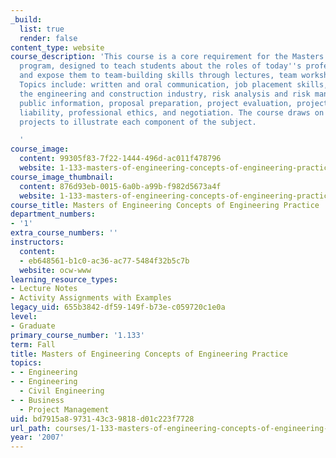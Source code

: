 ```yaml
---
_build:
  list: true
  render: false
content_type: website
course_description: 'This course is a core requirement for the Masters in Engineering
  program, designed to teach students about the roles of today''s professional engineer
  and expose them to team-building skills through lectures, team workshops, and seminars.
  Topics include: written and oral communication, job placement skills, trends in
  the engineering and construction industry, risk analysis and risk management, managing
  public information, proposal preparation, project evaluation, project management,
  liability, professional ethics, and negotiation. The course draws on relevant large-scale
  projects to illustrate each component of the subject.

  '
course_image:
  content: 99305f83-7f22-1444-496d-ac011f478796
  website: 1-133-masters-of-engineering-concepts-of-engineering-practice-fall-2007
course_image_thumbnail:
  content: 876d93eb-0015-6a0b-a99b-f982d5673a4f
  website: 1-133-masters-of-engineering-concepts-of-engineering-practice-fall-2007
course_title: Masters of Engineering Concepts of Engineering Practice
department_numbers:
- '1'
extra_course_numbers: ''
instructors:
  content:
  - eb648561-b1c0-ac36-ac77-5484f32b5c7b
  website: ocw-www
learning_resource_types:
- Lecture Notes
- Activity Assignments with Examples
legacy_uid: 655b3842-df59-149f-b73e-c059720c1e0a
level:
- Graduate
primary_course_number: '1.133'
term: Fall
title: Masters of Engineering Concepts of Engineering Practice
topics:
- - Engineering
- - Engineering
  - Civil Engineering
- - Business
  - Project Management
uid: bd7915a8-9731-43c3-9818-d01c223f7728
url_path: courses/1-133-masters-of-engineering-concepts-of-engineering-practice-fall-2007
year: '2007'
---
```

